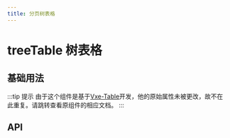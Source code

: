 ```yaml
---
title: 分页树表格
---
```


# treeTable 树表格

## 基础用法

<preview path="./paginationTreeTable.vue" />

:::tip 提示
由于这个组件是基于[Vxe-Table](https://vxetable.cn/#/table/api)开发，他的原始属性未被更改，故不在此重复。请跳转查看原组件的相应文档。
:::

## API

<API src="../table.json" lang="zh"></API>
